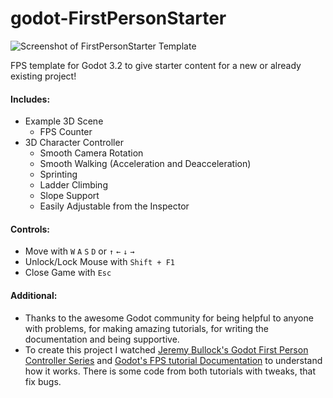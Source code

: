 # godot-FirstPersonStarter
![Screenshot of FirstPersonStarter Template](https://i.imgur.com/kfzlnpZ.png)

FPS template for Godot 3.2 to give starter content for a new or already existing project!

#### Includes:
- Example 3D Scene
  - FPS Counter
- 3D Character Controller
  - Smooth Camera Rotation
  - Smooth Walking (Acceleration and Deacceleration)
  - Sprinting
  - Ladder Climbing
  - Slope Support
  - Easily Adjustable from the Inspector

#### Controls:
- Move with `W` `A` `S` `D` or `↑` `←` `↓` `→`
- Unlock/Lock Mouse with `Shift + F1`
- Close Game with `Esc`

#### Additional:
- Thanks to the awesome Godot community for being helpful to anyone with problems, for making amazing tutorials, for writing the documentation and being supportive.
- To create this project I watched [Jeremy Bullock's Godot First Person Controller Series](https://www.youtube.com/watch?v=Etpq-d5af6M&list=PLTZoMpB5Z4aD-rCpluXsQjkGYgUGUZNIV) and [Godot's FPS tutorial Documentation](https://docs.godotengine.org/en/3.1/tutorials/3d/fps_tutorial/) to understand how it works. There is some code from both tutorials with tweaks, that fix bugs.
